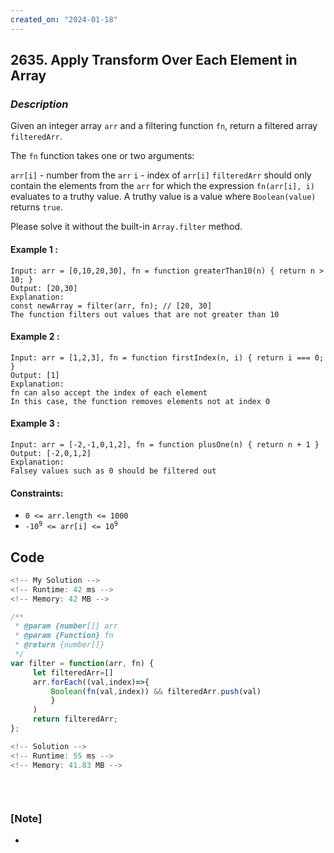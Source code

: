 ```yaml
---
created_on: "2024-01-18"
---
```


## 2635. Apply Transform Over Each Element in Array


### _Description_

Given an integer array `arr` and a filtering function `fn`, return a filtered array `filteredArr`.

The `fn` function takes one or two arguments:

`arr[i]` - number from the `arr`
`i` - index of `arr[i]`
`filteredArr` should only contain the elements from the `arr` for which the expression `fn(arr[i], i)` evaluates to a truthy value. A truthy value is a value where `Boolean(value)` returns `true`.

Please solve it without the built-in `Array.filter` method.


#### Example 1 :
```
Input: arr = [0,10,20,30], fn = function greaterThan10(n) { return n > 10; }
Output: [20,30]
Explanation:
const newArray = filter(arr, fn); // [20, 30]
The function filters out values that are not greater than 10
```

#### Example 2 :
```
Input: arr = [1,2,3], fn = function firstIndex(n, i) { return i === 0; }
Output: [1]
Explanation:
fn can also accept the index of each element
In this case, the function removes elements not at index 0
```

#### Example 3 :
```
Input: arr = [-2,-1,0,1,2], fn = function plusOne(n) { return n + 1 }
Output: [-2,0,1,2]
Explanation:
Falsey values such as 0 should be filtered out
```

#### Constraints:

- `0 <= arr.length <= 1000`
- <code>-10<sup>9</sup> <= arr[i] <= 10<sup>9</sup></code>


## Code

```JavaScript
<!-- My Solution -->
<!-- Runtime: 42 ms -->
<!-- Memory: 42 MB -->

/**
 * @param {number[]} arr
 * @param {Function} fn
 * @return {number[]}
 */
var filter = function(arr, fn) {
     let filteredArr=[]
     arr.forEach((val,index)=>{
         Boolean(fn(val,index)) && filteredArr.push(val)
         }
     )
     return filteredArr;
};

```

```JavaScript
<!-- Solution -->
<!-- Runtime: 55 ms -->
<!-- Memory: 41.83 MB -->




```


#

### [Note]
- 

